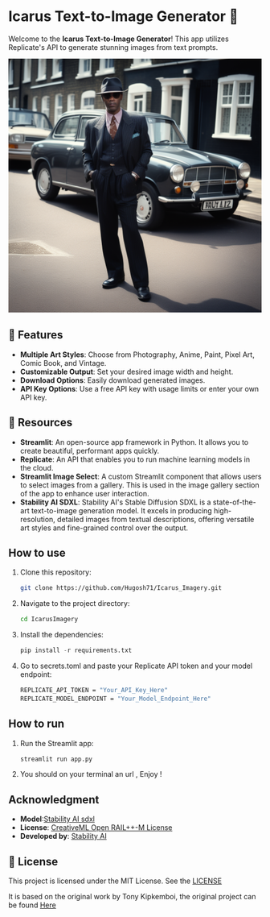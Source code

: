 #  Icarus Text-to-Image Generator 🎨

Welcome to the **Icarus Text-to-Image Generator**! This app utilizes Replicate's API to generate stunning images from text prompts. 

![Vintage Gangster](./images/Icarus_image_Vintage.png)

## 🚀 Features

- **Multiple Art Styles**: Choose from Photography, Anime, Paint, Pixel Art, Comic Book, and Vintage.
- **Customizable Output**: Set your desired image width and height.
- **Download Options**: Easily download generated images.
- **API Key Options**: Use a free API key with usage limits or enter your own API key.

## 📖 Resources
- **Streamlit**: An open-source app framework in Python. It allows you to create beautiful, performant apps quickly.
- **Replicate**: An API that enables you to run machine learning models in the cloud.
- **Streamlit Image Select**: A custom Streamlit component that allows users to select images from a gallery. This is used in the image gallery section of the app to enhance user interaction.
- **Stability AI SDXL**: Stability AI's Stable Diffusion SDXL is a state-of-the-art text-to-image generation model. It excels in producing high-resolution, detailed images from textual descriptions, offering versatile art styles and fine-grained control over the output.


## How to use

1. Clone this repository:

   ```bash
   git clone https://github.com/Hugosh71/Icarus_Imagery.git
   ```

2. Navigate to the project directory:

   ```bash
   cd IcarusImagery
   ```

3. Install the dependencies:

   ```python
   pip install -r requirements.txt
   ```

4. Go to secrets.toml and paste your Replicate API token and your model endpoint:
   ```bash
   REPLICATE_API_TOKEN = "Your_API_Key_Here"
   REPLICATE_MODEL_ENDPOINT = "Your_Model_Endpoint_Here"
   ```
   
## How to run

1. Run the Streamlit app:

   ```python
   streamlit run app.py
   ```

2. You should on your terminal an url , Enjoy !

## Acknowledgment

- **Model**:[Stability AI sdxl](https://replicate.com/stability-ai/sdxl)
- **License**: [CreativeML Open RAIL++-M License](https://huggingface.co/stabilityai/stable-diffusion-xl-base-1.0/blob/main/LICENSE.md)
- **Developed by**: [Stability AI](https://stability.ai/)
  

## 📜 License  

This project is licensed under the MIT License. See the [LICENSE](https://github.com/Hugosh71/Icarus_Imagery/blob/main/LICENSE)

It is based on the original work by Tony Kipkemboi, the original project can be found [Here](https://github.com/tonykipkemboi/streamlit-replicate-img-app/tree/main)




